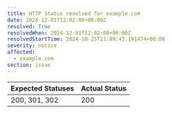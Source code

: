 ```yaml
---
title: HTTP Status resolved for example.com
date: 2024-12-01T12:02:00+00:00Z
resolved: True
resolvedWhen: 2024-12-01T12:02:00+00:00Z
resolvedStartTime: 2024-10-25T21:09:43.191474+00:00
severity: notice
affected:
  - example.com
section: issue
---
```


| Expected Statuses | Actual Status  |
|-------------------|----------------|
| 200, 301, 302 | 200 |
